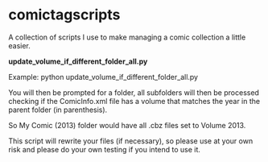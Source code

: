 # comictagscripts

A collection of scripts I use to make managing a comic collection a little easier.

**update_volume_if_different_folder_all.py**

Example:
python update_volume_if_different_folder_all.py

You will then be prompted for a folder, all subfolders will then be processed checking if the ComicInfo.xml file has a volume that matches the year in the parent folder (in parenthesis).

So My Comic (2013) folder would have all .cbz files set to Volume 2013.

This script will rewrite your files (if necessary), so please use at your own risk and please do your own testing if you intend to use it.
